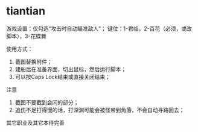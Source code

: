 # tiantian

游戏设置：仅勾选“攻击时自动瞄准敌人”；
键位：1-君临，2-百花（必须，或改脚本），3-花蝶舞

使用方式：
1. 截图替换附件；
2. 建船后在准备界面，切出鼠标，然后运行脚本；
3. 可以按Caps Lock结束或直接关闭结束；

注意
1. 截图不要截到会闪的部分；
2. 追伤不足打得慢的话，打深渊可能会被怪带到角落，不会自动寻路回去；

其它职业及其它本待完善